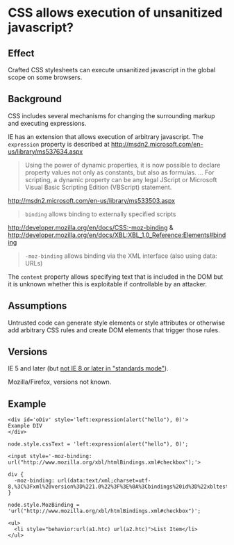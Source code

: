 # CSS allows execution of unsanitized javascript? #

## Effect ##
Crafted CSS stylesheets can execute unsanitized javascript in the global scope on some browsers.



## Background ##
CSS includes several mechanisms for changing the surrounding markup and executing expressions.

IE has an extension that allows execution of arbitrary javascript.  The `expression` property is described at http://msdn2.microsoft.com/en-us/library/ms537634.aspx

> Using the power of dynamic properties, it is now possible to declare property values not only as constants, but also as formulas.
> ...
> For scripting, a dynamic property can be any legal JScript or Microsoft Visual Basic Scripting Edition (VBScript) statement.

http://msdn2.microsoft.com/en-us/library/ms533503.aspx
> `binding` allows binding to externally specified scripts

http://developer.mozilla.org/en/docs/CSS:-moz-binding &
http://developer.mozilla.org/en/docs/XBL:XBL_1.0_Reference:Elements#binding
> `-moz-binding` allows binding via the XML interface (also using data: URLs)

The `content` property allows specifying text that is included in the DOM but it is unknown whether this is exploitable if controllable by an attacker.


## Assumptions ##
Untrusted code can generate style elements or style attributes or otherwise add arbitrary CSS rules and create DOM elements that trigger those rules.


## Versions ##
IE 5 and later (but [not IE 8 or later in "standards mode"](http://blogs.msdn.com/ie/archive/2008/10/16/ending-expressions.aspx)).

Mozilla/Firefox, versions not known.


## Example ##
```
<div id='oDiv' style='left:expression(alert("hello"), 0)'>
Example DIV
</div>
```

```
node.style.cssText = 'left:expression(alert("hello"), 0)';
```

```
<input style='-moz-binding: url("http://www.mozilla.org/xbl/htmlBindings.xml#checkbox");'>
```

```
div {
  -moz-binding: url(data:text/xml;charset=utf-8,%3C%3Fxml%20version%3D%221.0%22%3F%3E%0A%3Cbindings%20id%3D%22xbltestBindings%22%20xmlns%3D%22http%3A//www.mozilla.org/xbl%22%3E%0A%20%20%3Cbinding%20id%3D%22xbltest%22%3E%3Ccontent%3EPASS%3C/content%3E%3C/binding%3E%0A%3C/bindings%3E%0A);
}
```

```
node.style.MozBinding = 'url("http://www.mozilla.org/xbl/htmlBindings.xml#checkbox")';
```

```
<ul>
  <li style="behavior:url(a1.htc) url(a2.htc)">List Item</li>
</ul>
```